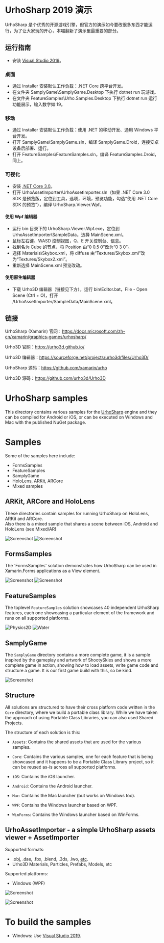 # UrhoSharp 2019 演示

UrhoSharp 是个优秀的开源游戏引擎，但官方的演示如今要改很多东西才能运行，为了让大家玩的开心，本喵翻新了演示里最重要的部分。

## 运行指南

* 安装 [Visual Studio 2019](https://visualstudio.microsoft.com/vs/)。

### 桌面

* 通过 Installer 安装默认工作负载：.NET Core 跨平台开发。
* 在文件夹 SamplyGame\SamplyGame.Desktop 下执行 dotnet run 玩游戏。
* 在文件夹 FeatureSamples\Urho.Samples.Desktop 下执行 dotnet run 运行功能展示，输入数字如 19。

### 移动

* 通过 Installer 安装默认工作负载：使用 .NET 的移动开发、通用 Windows 平台开发。
* 打开 SamplyGame\SamplyGame.sln，编译 SamplyGame.Droid，连接安卓设备后部署、运行。
* 打开 FeatureSamples\FeatureSamples.sln，编译 FeatureSamples.Droid，同上。

### 可视化

* 安装 [.NET Core 3.0](https://dotnet.microsoft.com/download/dotnet-core/3.0)。
* 打开 UrhoAssetImporter\UrhoAssetImporter.sln（如果 .NET Core 3.0 SDK 是预览版，定位到工具，选项，环境，预览功能，勾选“使用 .NET Core SDK 的预览”），编译 UrhoSharp.Viewer.Wpf。

#### 使用 Wpf 编辑器

* 运行 bin 目录下的 UrhoSharp.Viewer.Wpf.exe，定位到 UrhoAssetImporter\SampleData，选择 MainScene.xml。
* 鼠标左右键、WASD 控制视图，Q、E 开关控制台、信息。
* 找到名为 Cube 的节点，将 Position 由“0 0.5 0”改为“0 3 0”。
* 选择 Materials\Skybox.xml，将 diffuse 由“Textures/Skybox.xml”改为“Textures/Skybox2.xml”。
* 重新选择 MainScene.xml 预览改动。

#### 使用原生编辑器

* 下载 Urho3D 编辑器（链接见下方），运行 bin\Editor.bat，File - Open Scene (Ctrl + O)，打开 /UrhoAssetImporter/SampleData/MainScene.xml。

## 链接

UrhoSharp (Xamarin) 官网：https://docs.microsoft.com/zh-cn/xamarin/graphics-games/urhosharp/

Urho3D 官网：https://urho3d.github.io/

Urho3D 编辑器：https://sourceforge.net/projects/urho3d/files/Urho3D/

UrhoSharp 源码：https://github.com/xamarin/urho

Urho3D 源码：https://github.com/urho3d/Urho3D

# UrhoSharp samples

This directory contains various samples for the [UrhoSharp](http://developer.xamarin.com/guides/cross-platform/urho/) 
engine and they can be compiled for Android or iOS, or can be executed on Windows
and Mac with the published NuGet package.

# Samples

Some of the samples here include:

* FormsSamples
* FeatureSamples
* SamplyGame
* HoloLens, ARKit, ARCore
* Mixed samples

## ARKit, ARCore and HoloLens

These directories contain samples for running UrhoSharp on HoloLens, ARKit and ARCore.  
Also there is a mixed sample that shares a scene between iOS, Android and HoloLens (see Mixed/AR)

![Screenshot](ARKit/Mutant.gif)
![Screenshot](ARKit/Crowd.gif)

## FormsSamples

The 'FormsSamples' solution demonstrates how UrhoSharp can be used in Xamarin.Forms 
applications as a View element.

![Screenshot](FormsSample/Screenshots/Android.gif) ![Screenshot](FormsSample/Screenshots/Ios.gif)

## FeatureSamples

The toplevel `FeatureSamples` solution showcases 40 independent UrhoSharp
features, each one showcasing a particular element of the framework and runs
on all supported platforms. 

![Physics2D](https://habrastorage.org/files/d77/060/698/d770606980874fb6a15484d04bea6dd6.gif)
![Water](https://habrastorage.org/files/e3e/8f1/80d/e3e8f180d8b54f0989d9448c98eacd5b.png)

## SamplyGame

The `SamplyGame` directory contains a more complete game, it is a sample
inspired by the gameplay and artwork of ShootySkies and shows a more 
complete game in action, showing how to load assets, write game code and
structure a game.   It is our first game build with this, so be kind.

![Screenshot](SamplyGame/Screenshots/Video.gif)

## Structure

All solutions are structured to have their cross platform code written
in the `Core` directory, where we build a portable class library.   While
we have taken the approach of using Portable Class Libraries, you can 
also used Shared Projects.

The structure of each solution is this:

* `Assets`: Contains the shared assets that are used for the various
  samples.

* `Core`: Contains the various samples, one for each feature that is
  being showcased and it happens to be a Portable Class Library
  project, so it can be reused as-is across all supported platforms.

* `iOS`: Contains the iOS launcher.

* `Android`: Contains the Android launcher.

* `Mac`: Contains the Mac launcher (but works on Windows too).

* `WPF`: Contains the Windows launcher based on WPF.

* `WinForms`: Contains the Windows launcher based on WinForms.

## UrhoAssetImporter - a simple UrhoSharp assets viewer + AssetImporter

Supported formats:
- .obj, .dae, .fbx, .blend, .3ds, .lwo, [etc](http://assimp.sourceforge.net/main_features_formats.html). 
- Urho3D Materials, Particles, Prefabs, Models, etc

Supported platforms:
- Windows (WPF)

![Screenshot](UrhoAssetImporter/Screenshots/Screenshot2.png)
  
![Screenshot](UrhoAssetImporter/Screenshots/wpf.gif)

# To build the samples

* Windows: Use [Visual Studio 2019](https://www.visualstudio.com/).
